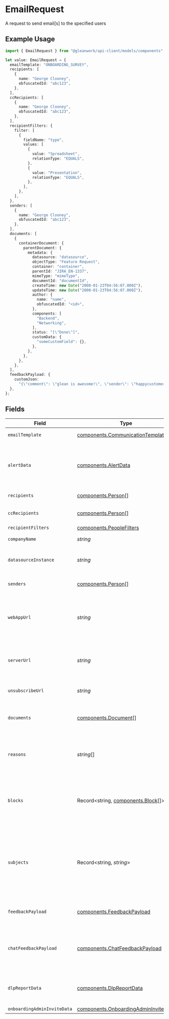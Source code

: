 # EmailRequest

A request to send email[s] to the specified users

## Example Usage

```typescript
import { EmailRequest } from "@gleanwork/api-client/models/components";

let value: EmailRequest = {
  emailTemplate: "ONBOARDING_SURVEY",
  recipients: [
    {
      name: "George Clooney",
      obfuscatedId: "abc123",
    },
  ],
  ccRecipients: [
    {
      name: "George Clooney",
      obfuscatedId: "abc123",
    },
  ],
  recipientFilters: {
    filter: [
      {
        fieldName: "type",
        values: [
          {
            value: "Spreadsheet",
            relationType: "EQUALS",
          },
          {
            value: "Presentation",
            relationType: "EQUALS",
          },
        ],
      },
    ],
  },
  senders: [
    {
      name: "George Clooney",
      obfuscatedId: "abc123",
    },
  ],
  documents: [
    {
      containerDocument: {
        parentDocument: {
          metadata: {
            datasource: "datasource",
            objectType: "Feature Request",
            container: "container",
            parentId: "JIRA_EN-1337",
            mimeType: "mimeType",
            documentId: "documentId",
            createTime: new Date("2000-01-23T04:56:07.000Z"),
            updateTime: new Date("2000-01-23T04:56:07.000Z"),
            author: {
              name: "name",
              obfuscatedId: "<id>",
            },
            components: [
              "Backend",
              "Networking",
            ],
            status: "[\"Done\"]",
            customData: {
              "someCustomField": {},
            },
          },
        },
      },
    },
  ],
  feedbackPayload: {
    customJson:
      "{\"comment\": \"glean is awesome!\", \"sender\": \"happycustomer@customer.com\"}",
  },
};
```

## Fields

| Field                                                                                                                                            | Type                                                                                                                                             | Required                                                                                                                                         | Description                                                                                                                                      |
| ------------------------------------------------------------------------------------------------------------------------------------------------ | ------------------------------------------------------------------------------------------------------------------------------------------------ | ------------------------------------------------------------------------------------------------------------------------------------------------ | ------------------------------------------------------------------------------------------------------------------------------------------------ |
| `emailTemplate`                                                                                                                                  | [components.CommunicationTemplate](../../models/components/communicationtemplate.md)                                                             | :heavy_check_mark:                                                                                                                               | The type of email to send                                                                                                                        |
| `alertData`                                                                                                                                      | [components.AlertData](../../models/components/alertdata.md)                                                                                     | :heavy_minus_sign:                                                                                                                               | Admin alert related information that is used to construct the admin alert email                                                                  |
| `recipients`                                                                                                                                     | [components.Person](../../models/components/person.md)[]                                                                                         | :heavy_minus_sign:                                                                                                                               | The people to send emails to                                                                                                                     |
| `ccRecipients`                                                                                                                                   | [components.Person](../../models/components/person.md)[]                                                                                         | :heavy_minus_sign:                                                                                                                               | The people to CC for each email                                                                                                                  |
| `recipientFilters`                                                                                                                               | [components.PeopleFilters](../../models/components/peoplefilters.md)                                                                             | :heavy_minus_sign:                                                                                                                               | N/A                                                                                                                                              |
| `companyName`                                                                                                                                    | *string*                                                                                                                                         | :heavy_minus_sign:                                                                                                                               | Name of the company.                                                                                                                             |
| `datasourceInstance`                                                                                                                             | *string*                                                                                                                                         | :heavy_minus_sign:                                                                                                                               | The instance ID of the datasource (if any)                                                                                                       |
| `senders`                                                                                                                                        | [components.Person](../../models/components/person.md)[]                                                                                         | :heavy_minus_sign:                                                                                                                               | The people who triggered this email                                                                                                              |
| `webAppUrl`                                                                                                                                      | *string*                                                                                                                                         | :heavy_minus_sign:                                                                                                                               | The URL of the client triggering the request, as received in the ClientConfig                                                                    |
| `serverUrl`                                                                                                                                      | *string*                                                                                                                                         | :heavy_minus_sign:                                                                                                                               | The URL of the QE instance the email request is processed by.                                                                                    |
| `unsubscribeUrl`                                                                                                                                 | *string*                                                                                                                                         | :heavy_minus_sign:                                                                                                                               | The URL to unsubscribe from emails.                                                                                                              |
| `documents`                                                                                                                                      | [components.Document](../../models/components/document.md)[]                                                                                     | :heavy_minus_sign:                                                                                                                               | The documents this email request refers to                                                                                                       |
| `reasons`                                                                                                                                        | *string*[]                                                                                                                                       | :heavy_minus_sign:                                                                                                                               | Reasons this email request was sent. Will be shown directly to end user.                                                                         |
| `blocks`                                                                                                                                         | Record<string, [components.Block](../../models/components/block.md)[]>                                                                           | :heavy_minus_sign:                                                                                                                               | For building complex email UIs, we use a block structure that dictates what we create in the UI                                                  |
| `subjects`                                                                                                                                       | Record<string, *string*>                                                                                                                         | :heavy_minus_sign:                                                                                                                               | Mapping of recipientIds to the email subject they are to receive. Optional and only meant for templates with Sendgrid subject set to {{subject}} |
| `feedbackPayload`                                                                                                                                | [components.FeedbackPayload](../../models/components/feedbackpayload.md)                                                                         | :heavy_minus_sign:                                                                                                                               | Optional payload for feedback reporting.                                                                                                         |
| `chatFeedbackPayload`                                                                                                                            | [components.ChatFeedbackPayload](../../models/components/chatfeedbackpayload.md)                                                                 | :heavy_minus_sign:                                                                                                                               | Payload for chat feedback reporting. Required when template is `CHAT_FEEDBACK`.                                                                  |
| `dlpReportData`                                                                                                                                  | [components.DlpReportData](../../models/components/dlpreportdata.md)                                                                             | :heavy_minus_sign:                                                                                                                               | Dlp report metadata which is used to construct report email                                                                                      |
| `onboardingAdminInviteData`                                                                                                                      | [components.OnboardingAdminInviteData](../../models/components/onboardingadmininvitedata.md)                                                     | :heavy_minus_sign:                                                                                                                               | N/A                                                                                                                                              |